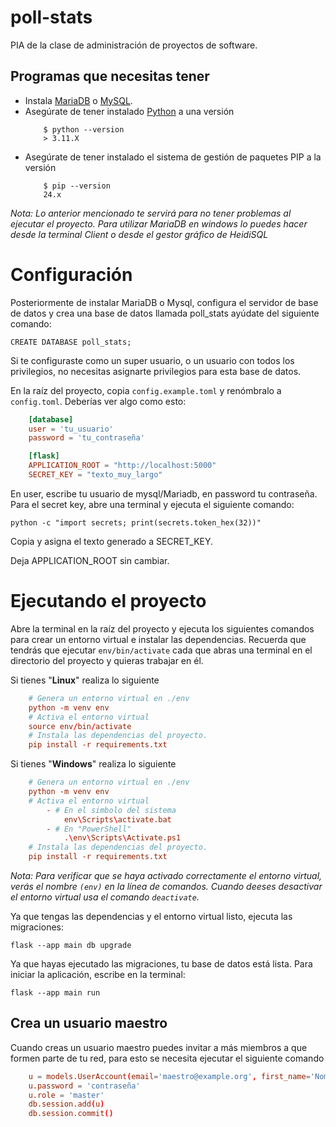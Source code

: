 # poll-stats
PIA de la clase de administración de proyectos de software.


## Programas que necesitas tener
- Instala [MariaDB](https://mariadb.org/download/?t=mariadb&p=mariadb&r=11.3.2&os=Linux&cpu=x86_64&pkg=tar_gz&i=systemd&mirror=gigenet) o [MySQL](https://dev.mysql.com/downloads/workbench/).
- Asegúrate de tener instalado [Python](https://www.python.org/downloads/) a una versión 
    ```
        $ python --version
        > 3.11.X
    ```
- Asegúrate de tener instalado el sistema de gestión de paquetes PIP a la versión 
    ```
        $ pip --version
        24.x
    ```

_Nota: Lo anterior mencionado te servirá para no tener problemas al ejecutar el proyecto. Para utilizar MariaDB en windows lo puedes hacer desde la terminal Client o desde el gestor gráfico de HeidiSQL_ 

# Configuración
Posteriormente de instalar MariaDB o Mysql, configura el servidor de base de datos y crea una base de datos llamada poll_stats ayúdate del siguiente comando:

`CREATE DATABASE poll_stats;`

Si te configuraste como un super usuario, o un usuario con todos los privilegios, no necesitas asignarte privilegios para esta base de datos.

En la raíz del proyecto, copia `config.example.toml` y renómbralo a `config.toml`. Deberías ver algo como esto:

```toml
    [database]
    user = 'tu_usuario'
    password = 'tu_contraseña'

    [flask]
    APPLICATION_ROOT = "http://localhost:5000"
    SECRET_KEY = "texto_muy_largo"
```

En user, escribe tu usuario de mysql/Mariadb, en password tu contraseña. Para el secret key, abre una terminal y ejecuta el siguiente comando:

`python -c "import secrets; print(secrets.token_hex(32))"`

Copia y asigna el texto generado a SECRET_KEY.

Deja APPLICATION_ROOT sin cambiar.

# Ejecutando el proyecto
Abre la terminal en la raíz del proyecto y ejecuta los siguientes comandos para crear un entorno virtual e instalar las dependencias.
Recuerda que tendrás que ejecutar `env/bin/activate` cada que abras una terminal en el directorio del proyecto y quieras trabajar en él.

Si tienes "**Linux**" realiza lo siguiente

```toml
    # Genera un entorno virtual en ./env
    python -m venv env
    # Activa el entorno virtual
    source env/bin/activate
    # Instala las dependencias del proyecto.
    pip install -r requirements.txt
```

Si tienes "**Windows**" realiza lo siguiente

```toml
    # Genera un entorno virtual en ./env
    python -m venv env
    # Activa el entorno virtual
        - # En el simbolo del sistema
            env\Scripts\activate.bat
        - # En "PowerShell"
            .\env\Scripts\Activate.ps1
    # Instala las dependencias del proyecto.
    pip install -r requirements.txt
```

_Nota: Para verificar que se haya activado correctamente el entorno virtual, verás el nombre `(env)` en la línea de comandos. Cuando deeses desactivar el entorno virtual usa el comando `deactivate`._

Ya que tengas las dependencias y el entorno virtual listo, ejecuta las migraciones:

`flask --app main db upgrade`

Ya que hayas ejecutado las migraciones, tu base de datos está lista. Para iniciar la aplicación, escribe en la terminal:

`flask --app main run`

## Crea un usuario maestro
Cuando creas un usuario maestro puedes invitar a más miembros a que formen parte de tu red, para esto se necesita ejecutar el siguiente comando

```toml
    u = models.UserAccount(email='maestro@example.org', first_name='Nombre', last_name='Apellido')
    u.password = 'contraseña'
    u.role = 'master'
    db.session.add(u)
    db.session.commit()
```